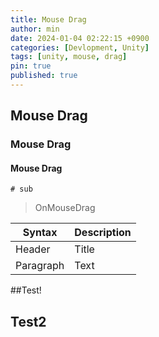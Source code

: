 ```yaml
---
title: Mouse Drag
author: min
date: 2024-01-04 02:22:15 +0900
categories: [Devlopment, Unity]
tags: [unity, mouse, drag]
pin: true
published: true
---
```


## Mouse Drag #
### Mouse Drag
#### Mouse Drag

    # sub

> OnMouseDrag


| Syntax      | Description |
| ----------- | ----------- |
| Header      | Title       |
| Paragraph   | Text        |

##Test!

## Test2
<!--stackedit_data:
eyJoaXN0b3J5IjpbMjA1MDg2NzY1MiwtMjAyNzU3NDEzM119
-->